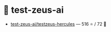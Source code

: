 # 👤 test-zeus-ai

- [test-zeus-ai/testzeus-hercules](https://github.com/test-zeus-ai/testzeus-hercules) — 516 ⭐️ / 72 🍴
